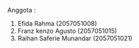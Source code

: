   Anggota :

1. Efida Rahma             (2057051008)
2. Franz kenzo Agusto      (2057051015)
3. Raihan Saferie Munandar (2057051021)
